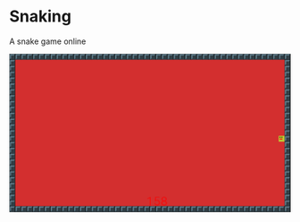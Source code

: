 # Snaking
A snake game online

![asd](https://github.com/Fedecas/snaking/blob/master/assets/al2pe.png)
